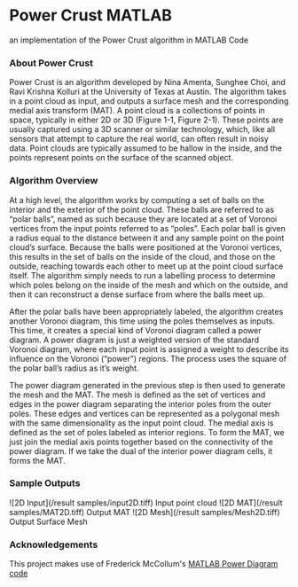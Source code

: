 # Power Crust MATLAB
an implementation of the Power Crust algorithm in MATLAB Code

### About Power Crust

Power Crust is an algorithm developed by Nina Amenta, Sunghee Choi, and Ravi Krishna Kolluri at the University of Texas at Austin. The algorithm takes in a point cloud as input, and outputs a surface mesh and the corresponding medial axis transform (MAT). A point cloud is a collections of points in space, typically in either 2D or 3D (Figure 1-1, Figure 2-1). These points are usually captured using a 3D scanner or similar technology, which, like all sensors that attempt to capture the real world, can often result in noisy data. Point clouds are typically assumed to be hallow in the inside, and the points represent points on the surface of the scanned object.

### Algorithm Overview

At a high level, the algorithm works by computing a set of balls on the interior and the exterior of the point cloud. These balls are referred to as “polar balls”, named as such because they are located at a set of Voronoi vertices from the input points referred to as “poles”. Each polar ball is given a radius equal to the distance between it and any sample point on the point cloud’s surface. Because the balls were positioned at the Voronoi vertices, this results in the set of balls on the inside of the cloud, and those on the outside, reaching towards each other to meet up at the point cloud surface itself. The algorithm simply needs to run a labelling process to determine which poles belong on the inside of the mesh and which on the outside, and then it can reconstruct a dense surface from where the balls meet up.

After the polar balls have been appropriately labeled, the algorithm creates another Voronoi diagram, this time using the poles themselves as inputs. This time, it creates a special kind of Voronoi diagram called a power diagram. A power diagram is just a weighted version of the standard Voronoi diagram, where each input point is assigned a weight to describe its influence on the Voronoi (“power”) regions. The process uses the square of the polar ball’s radius as it’s weight.
	
The power diagram generated in the previous step is then used to generate the mesh and the MAT. The mesh is defined as the set of vertices and edges in the power diagram separating the interior poles from the outer poles. These edges and vertices can be represented as a polygonal mesh with the same dimensionality as the input point cloud. The medial axis is defined as the set of poles labeled as interior regions. To form the MAT, we just join the medial axis points together based on the connectivity of the power diagram. If we take the dual of the interior power diagram cells, it forms the MAT. 


### Sample Outputs

![2D Input](/result samples/input2D.tiff)
Input point cloud
![2D MAT](/result samples/MAT2D.tiff)
Output MAT
![2D Mesh](/result samples/Mesh2D.tiff)
Output Surface Mesh

### Acknowledgements

This project makes use of Frederick McCollum's [MATLAB Power Diagram code](http://www.mathworks.com/matlabcentral/fileexchange/44385-power-diagrams)


